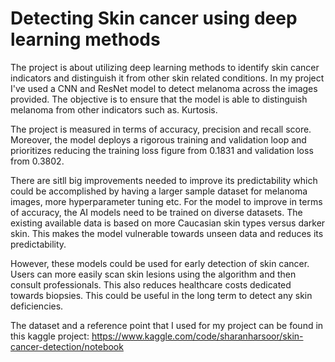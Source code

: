 # Detecting Skin cancer using deep learning methods

The project is about utilizing deep learning methods to identify skin cancer indicators and distinguish it from other skin related conditions. In my project I've used a CNN and ResNet model to detect melanoma across the images provided. The objective is to ensure that the model is able to distinguish melanoma from other indicators such as. Kurtosis. 

The project is measured in terms of accuracy, precision and recall score. Moreover, the model deploys a rigorous training and validation loop and prioritizes reducing the training loss figure from 0.1831 and validation loss from 0.3802.

There are sitll big improvements needed to improve its predictability which could be accomplished by having a larger sample dataset for melanoma images, more hyperparameter tuning etc. For the model to improve in terms of accuracy, the AI models need to be trained on diverse datasets. The existing available data is based on more Caucasian skin types versus darker skin. This makes the model vulnerable towards unseen data and reduces its predictability.

However, these models could be used for early detection of skin cancer. Users can more easily scan skin lesions using the algorithm and then consult professionals. This also reduces healthcare costs dedicated towards biopsies. This could be useful in the long term to detect any skin deficiencies.

The dataset and a reference point that I used for my project can be found in this kaggle project: https://www.kaggle.com/code/sharanharsoor/skin-cancer-detection/notebook

